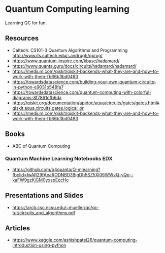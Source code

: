 # Quantum Computing learning 
Learning QC for fun.

## Resources
* Caltech: CS101-3 Quantum Algorithms and Programming http://www.its.caltech.edu/~andrugh/qprog/
* https://www.quantum-inspire.com/kbase/hadamard/
* https://www.quanta.guru/docs/circuits/hadamard/hadamard/
* https://medium.com/qiskit/qiskit-backends-what-they-are-and-how-to-work-with-them-fb66b3bd0463
* https://towardsdatascience.com/building-your-own-quantum-circuits-in-python-e9031b548fa7
* https://towardsdatascience.com/quantum-computing-with-colorful-diagrams-8f7861cfb6da
* https://qiskit.org/documentation/apidoc/aqua/circuits/gates/gates.html#qiskit.aqua.circuits.gates.logical_or
* https://medium.com/qiskit/qiskit-backends-what-they-are-and-how-to-work-with-them-fb66b3bd0463


## Books 
* ABC of Quantum Computing

### Quantum Machine Learning Notebooks EDX 

* https://github.com/q4quanta/Q-mlearning?fbclid=IwAR29fAeaRODNBD3BigDh5SZ5Xl09WWvQ-yQq--kaFW9gzKjGM0yxspEqcHo

## Presentations and Slides
* https://arcb.csc.ncsu.edu/~mueller/qc/qc-tut/circuits_and_algorithms.pdf

## Articles
* https://www.kaggle.com/ashishpatel26/quantum-computing-introduction-using-python 
